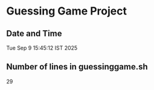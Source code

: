 # Guessing Game Project

## Date and Time
Tue Sep  9 15:45:12 IST 2025

## Number of lines in guessinggame.sh
29
